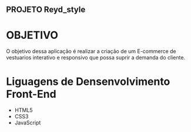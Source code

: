 ## PROJETO Reyd_style

# OBJETIVO

O objetivo dessa aplicação é realizar a criação de um E-commerce de vestuarios interativo e responsivo que possa suprir a demanda do cliente.

# Liguagens de Densenvolvimento Front-End

- HTML5
- CSS3
- JavaScript
